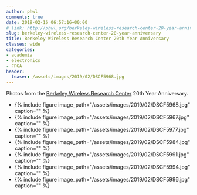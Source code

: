 ```yaml
---
author: phwl
comments: true
date: 2019-02-16 06:57:16+00:00
# link: http://phwl.org/berkeley-wireless-research-center-20-year-anniversary/
slug: berkeley-wireless-research-center-20-year-anniversary
title: Berkeley Wireless Research Center 20th Year Anniversary
classes: wide
categories:
- academia
- electronics
- FPGA
header:
  teaser: /assets/images/2019/02/DSCF5968.jpg
---
```


Photos from the [Berkeley Wireless Research Center](https://bwrc.eecs.berkeley.edu/) 20th Year Anniversary.

  * {% include figure image_path="/assets/images/2019/02/DSCF5968.jpg" caption="" %}
  * {% include figure image_path="/assets/images/2019/02/DSCF5967.jpg" caption="" %}
  * {% include figure image_path="/assets/images/2019/02/DSCF5977.jpg" caption="" %}
  * {% include figure image_path="/assets/images/2019/02/DSCF5984.jpg" caption="" %}
  * {% include figure image_path="/assets/images/2019/02/DSCF5991.jpg" caption="" %}
  * {% include figure image_path="/assets/images/2019/02/DSCF5994.jpg" caption="" %}
  * {% include figure image_path="/assets/images/2019/02/DSCF5996.jpg" caption="" %}



